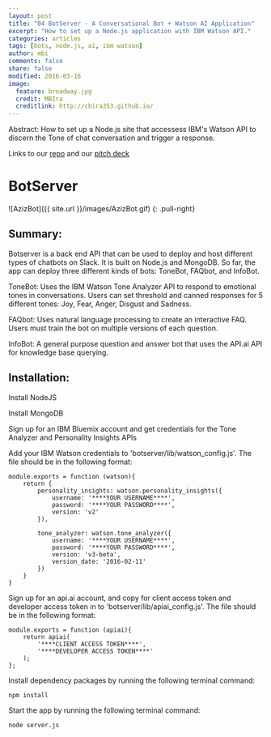 ```yaml
---
layout: post
title: "04 BotServer - A Conversational Bot + Watson AI Application"
excerpt: "How to set up a Node.js application with IBM Watson API."
categories: articles
tags: [bots, node.js, ai, ibm watson]
author: mbi
comments: false
share: false
modified: 2016-03-16
image:
  feature: broadway.jpg
  credit: MBIra
  creditlink: http://cbira353.github.io/
---
```


Abstract:
How to set up a Node.js site that accessess IBM's Watson API to discern the Tone of chat conversation and trigger a response.

Links to our [repo](https://github.com/Mirabello/Closers2015-BotServer.git) and our [pitch deck](https://docs.google.com/presentation/d/1Nbyxm0WmCudt_ia0o5Jjo4opLb25MmPnEDEVLIX9WZg/edit?usp=sharing)

# BotServer

![AzizBot]({{ site.url }}/images/AzizBot.gif)
{: .pull-right}

## Summary:
Botserver is a back end API that can be used to deploy and host different types of chatbots on Slack. It is built on Node.js and MongoDB. So far, the app can deploy three different kinds of bots: ToneBot, FAQbot, and InfoBot.

ToneBot: Uses the IBM Watson Tone Analyzer API to respond to emotional tones in conversations. Users can set threshold and canned responses for 5 different tones: Joy, Fear, Anger, Disgust and Sadness. 

FAQbot: Uses natural language processing to create an interactive FAQ. Users must train the bot on multiple versions of each question.

InfoBot: A general purpose question and answer bot that uses the API.ai API for knowledge base querying.

## Installation:

Install NodeJS

Install MongoDB

Sign up for an IBM Bluemix account and get credentials for the Tone Analyzer and Personality Insights APIs

Add your IBM Watson credentials to 'botserver/lib/watson_config.js'. The file should be in the following format:

    module.exports = function (watson){
        return {
            personality_insights: watson.personality_insights({
                username: '****YOUR USERNAME****',
                password: '****YOUR PASSWORD****',
                version: 'v2'
            }),

            tone_analyzer: watson.tone_analyzer({
                username: '****YOUR USERNAME****',
                password: '****YOUR PASSWORD****',
                version: 'v3-beta',
                version_date: '2016-02-11'
            })
        }
    }
Sign up for an api.ai account, and copy for client access token and developer access token in to 'botserver/lib/apiai_config.js'. The file should be in the following format:

    module.exports = function (apiai){
        return apiai(
            '****CLIENT ACCESS TOKEN****',
            '****DEVELOPER ACCESS TOKEN****'
        );
    };

Install dependency packages by running the following terminal command:

    npm install

Start the app by running the following terminal command:

    node server.js